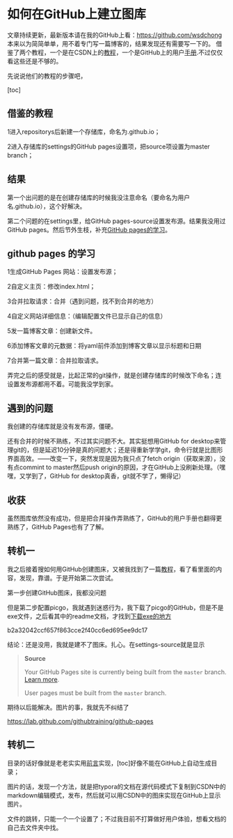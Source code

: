 # 如何在GitHub上建立图库

文章持续更新，最新版本请在我的GitHub上看：https://github.com/wsdchong
本来以为简简单单，用不着专门写一篇博客的，结果发现还有需要写一下的。
借鉴了两个教程，一个是在CSDN上的[教程](https://blog.csdn.net/int1282951082/article/details/95236240)，一个是GitHub上的用户[手册](https://help.github.com/en/github/working-with-github-pages/creating-a-github-pages-site).不过仅仅看这些还是不够的。

先说说他们的教程的步骤吧，

[toc]

## 借鉴的教程

1进入repositorys后新建一个存储库，命名为<user>.github.io；

2进入存储库的settings的GitHub pages设置项，把source项设置为master branch；

## 结果

第一个出问题的是在创建存储库的时候我没注意命名（要命名为用户名.github.io），这个好解决。

第二个问题的在settings里，给GitHub pages-source设置发布源。结果我没用过GitHub pages。然后节外生枝，补充[GitHub pages的学习](https://lab.github.com/githubtraining/github-pages)。

## github pages 的学习

1生成GitHub Pages 网站：设置发布源；

2自定义主页：修改index.html；

3合并拉取请求：合并（遇到问题，找不到合并的地方）

4自定义网站详细信息：（编辑配置文件已显示自己的信息）

5发一篇博客文章：创建新文件。

6添加博客文章的元数据：将yaml前件添加到博客文章以显示标题和日期

7合并第一篇文章：合并拉取请求。

弄完之后的感受就是，比起正常的git操作，就是创建存储库的时候改下命名；连设置发布源都用不着。可能我没学到家。

## 遇到的问题

我创建的存储库就是没有发布源，僵硬。

还有合并的时候不熟练，不过其实问题不大。其实挺想用GitHub for desktop来管理git的，但是延迟10分钟是真的问题大；还是得重新学学git，命令行就是比图形界面高效。——改变一下，突然发现是因为我只点了fetch origin（获取来源），没有点commint to master然后push origin的原因，才在GitHub上没刷新处理。（嘿嘿，又学到了，GitHub for desktop真香，git就不学了，懒得记）

## 收获

虽然图库依然没有成功，但是把合并操作弄熟练了，GitHub的用户手册也翻得更熟练了，GitHub Pages也有了了解。

## 转机一

我之后接着搜如何用GitHub创建图床，又被我找到了一篇[教程](https://www.cnblogs.com/ly-2019/p/11828790.html)，看了看里面的内容，发现，靠谱。于是开始第二次尝试。

第一步创建GitHub图床，我都没问题

但是第二步配置picgo，我就遇到迷惑行为，我下载了picgo的GitHub，但是不是exe文件，之后看其中的readme文档，才找到[下载exe的地方](https://github.com/Molunerfinn/PicGo/releases)

b2a32042ccf657f863cce2f40cc6ed695ee9dc17

结论：还是没用，我就是建不了图床。扎心。在settings-source就是显示

> **Source**
>
> Your GitHub Pages site is currently being built from the `master` branch. [Learn more](https://help.github.com/articles/configuring-a-publishing-source-for-github-pages/).
>
> User pages must be built from the `master` branch.
>

期待以后能解决。图片的事，我就先不纠结了

https://lab.github.com/githubtraining/github-pages

## 转机二

目录的话好像就是老老实实用[前言](#前言)实现，[toc]好像不能在GitHub上自动生成目录；

图片的话，发现一个方法，就是把typora的文档在源代码模式下复制到CSDN中的markdown编辑模式，发布，然后就可以用CSDN中的图床实现在GitHub上显示图片。

文件的跳转，只能一个一个设置了；不过我目前不打算做好用户体验，想看文档的自己去文件夹中找。

